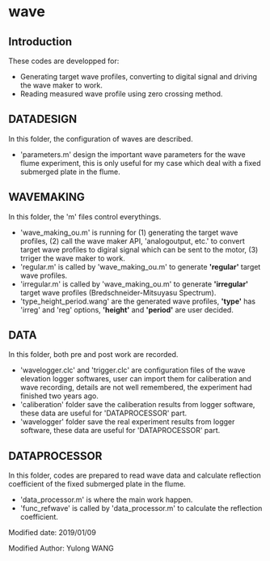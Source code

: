 # wave

## Introduction

These codes are developped for:
* Generating target wave profiles, converting to digital signal and driving the wave maker to work.
* Reading measured wave profile using zero crossing method.

## DATADESIGN

In this folder, the configuration of waves are described.
* 'parameters.m' design the important wave parameters for the wave flume experiment, this is only useful for my case which deal with a fixed submerged plate in the flume.

## WAVEMAKING

In this folder, the 'm' files control everythings.
* 'wave_making_ou.m' is running for (1) generating the target wave profiles, (2) call the wave maker API, 'analogoutput, etc.' to convert target wave profiles to digiral signal which can be sent to the motor, (3) trriger the wave maker to work.
* 'regular.m' is called by 'wave_making_ou.m' to generate **'regular'** target wave profiles.
* 'irregular.m' is called by 'wave_making_ou.m' to generate **'irregular'** target wave profiles (Bredschneider-Mitsuyasu Spectrum).
* 'type_height_period.wang' are the generated wave profiles, **'type'** has 'irreg' and 'reg' options, **'height'** and **'period'** are user decided.

## DATA

In this folder, both pre and post work are recorded.
* 'wavelogger.clc' and 'trigger.clc' are configuration files of the wave elevation logger softwares, user can import them for caliberation and wave recording, details are not well remembered, the experiment had finished two years ago.
* 'caliberation' folder save the caliberation results from logger software, these data are useful for 'DATAPROCESSOR' part.
* 'wavelogger' folder save the real experiment results from logger software, these data are useful for 'DATAPROCESSOR' part.

## DATAPROCESSOR

In this folder, codes are prepared to read wave data and calculate reflection coefficient of the fixed submerged plate in the flume.
* 'data_processor.m' is where the main work happen.
* 'func_refwave' is called by 'data_processor.m' to calculate the reflection coefficient.

Modified date: 2019/01/09

Modified Author: Yulong WANG
